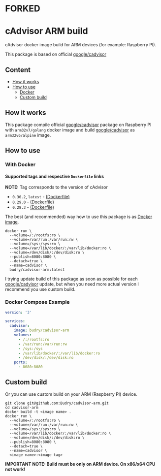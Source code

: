 # FORKED
# cAdvisor ARM build

cAdvisor docker image build for ARM devices (for example: Raspberry PI).

This package is based on official [google/cadvisor](https://github.com/google/cadvisor)

## Content

* [How it works](#how-it-works)
* [How to use](#how-to-use)
  * [Docker](#docker)
  * [Custom build](#custom-build)

## How it works

This package compile official [google/cadvisor](https://github.com/google/cadvisor) package on Raspberry PI with `arm32v7/golang` docker image and build [google/cadvisor](https://github.com/google/cadvisor) as `arm32v6/alpine` image.

## How to use

### With Docker

#### Supported tags and respective `Dockerfile` links

**NOTE:** Tag corresponds to the version of cAdvisor

* `0.30.2`, `latest` - [(Dockerfile)](https://github.com/Budry/cadvisor-arm/blob/v0.30.2/Dockerfile)
* `0.29.0` - [(Dockerfile)](https://github.com/Budry/cadvisor-arm/blob/v0.29.0/Dockerfile)
* `0.28.3` - [(Dockerfile)](https://github.com/Budry/cadvisor-arm/blob/v0.28.3/Dockerfile)


The best (and recommended) way how to use this package is as [Docker image](https://hub.docker.com/r/budry/cadvisor-arm/).

```shell
docker run \
  --volume=/:/rootfs:ro \
  --volume=/var/run:/var/run:rw \
  --volume=/sys:/sys:ro \
  --volume=/var/lib/docker/:/var/lib/docker:ro \
  --volume=/dev/disk/:/dev/disk:ro \
  --publish=8080:8080 \
  --detach=true \
  --name=cadvisor \
  budry/cadvisor-arm:latest
```

I trying update build of this package as soon as possible for each [google/cadvisor](https://github.com/google/cadvisor) update, but when you need more actual version I recommend you use custom build.

### Docker Compose Example

```yml
version: '3'

services:
  cadvisor:
    image: budry/cadvisor-arm
    volumes:
      - /:/rootfs:ro
      - /var/run:/var/run:rw
      - /sys:/sys
      - /var/lib/docker/:/var/lib/docker:ro
      - /dev/disk/:/dev/disk:ro
    ports:
      - 8080:8080
```

## Custom build

Or you can use custom build on your ARM (Raspberry PI) device.

```shell
git clone git@github.com:Budry/cadvisor-arm.git
cd cadvisor-arm
docker build -t <image name> .
docker run \
  --volume=/:/rootfs:ro \
  --volume=/var/run:/var/run:rw \
  --volume=/sys:/sys:ro \
  --volume=/var/lib/docker/:/var/lib/docker:ro \
  --volume=/dev/disk/:/dev/disk:ro \
  --publish=8080:8080 \
  --detach=true \
  --name=cadvisor \
  <image name>:<image tag>
```

**IMPORTANT NOTE: Build must be only on ARM device. On x86/x64 CPU not work!**
